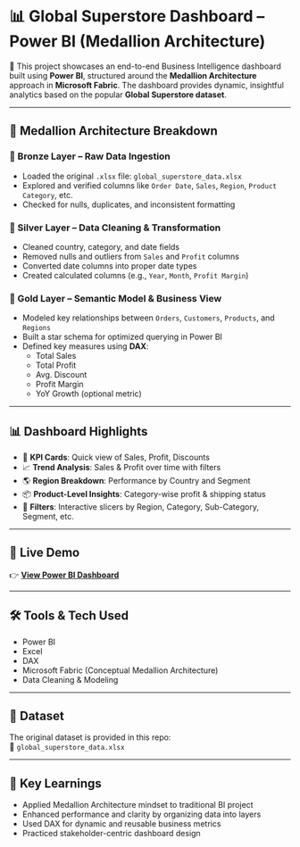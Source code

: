 # 📊 Global Superstore Dashboard – Power BI (Medallion Architecture)

🚀 This project showcases an end-to-end Business Intelligence dashboard built using **Power BI**, structured around the **Medallion Architecture** approach in **Microsoft Fabric**. The dashboard provides dynamic, insightful analytics based on the popular **Global Superstore dataset**.

---

## 🧱 Medallion Architecture Breakdown

### 🥉 Bronze Layer – Raw Data Ingestion  
- Loaded the original `.xlsx` file: `global_superstore_data.xlsx`
- Explored and verified columns like `Order Date`, `Sales`, `Region`, `Product Category`, etc.
- Checked for nulls, duplicates, and inconsistent formatting

### 🥈 Silver Layer – Data Cleaning & Transformation  
- Cleaned country, category, and date fields
- Removed nulls and outliers from `Sales` and `Profit` columns
- Converted date columns into proper date types
- Created calculated columns (e.g., `Year`, `Month`, `Profit Margin`)

### 🥇 Gold Layer – Semantic Model & Business View  
- Modeled key relationships between `Orders`, `Customers`, `Products`, and `Regions`
- Built a star schema for optimized querying in Power BI
- Defined key measures using **DAX**:
  - Total Sales
  - Total Profit
  - Avg. Discount
  - Profit Margin
  - YoY Growth (optional metric)

---

## 📊 Dashboard Highlights

- 📌 **KPI Cards**: Quick view of Sales, Profit, Discounts
- 📈 **Trend Analysis**: Sales & Profit over time with filters
- 🌎 **Region Breakdown**: Performance by Country and Segment
- 📦 **Product-Level Insights**: Category-wise profit & shipping status
- 🎯 **Filters**: Interactive slicers by Region, Category, Sub-Category, Segment, etc.

---

## 🔗 Live Demo

👉 [**View Power BI Dashboard**](https://app.powerbi.com/view?r=eyJrIjoiZDY1ZDc3YzctZmE5MC00ZGUyLTkzY2ItNjk1MDIyNWEzMTQ1IiwidCI6IjQxOGRkOGU3LTgwYzAtNGQwOC1iOTg5LTI4ZTVhODU4YzY4ZiJ9)

---

## 🛠️ Tools & Tech Used

- Power BI
- Excel
- DAX
- Microsoft Fabric (Conceptual Medallion Architecture)
- Data Cleaning & Modeling

---

## 📁 Dataset

The original dataset is provided in this repo:  
📂 `global_superstore_data.xlsx`

---

## 📌 Key Learnings

- Applied Medallion Architecture mindset to traditional BI project
- Enhanced performance and clarity by organizing data into layers
- Used DAX for dynamic and reusable business metrics
- Practiced stakeholder-centric dashboard design
